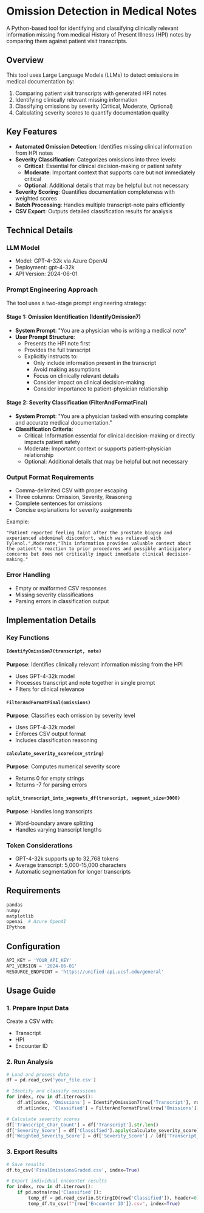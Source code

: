 # Omission Detection in Medical Notes

A Python-based tool for identifying and classifying clinically relevant information missing from medical History of Present Illness (HPI) notes by comparing them against patient visit transcripts.

## Overview

This tool uses Large Language Models (LLMs) to detect omissions in medical documentation by:
1. Comparing patient visit transcripts with generated HPI notes
2. Identifying clinically relevant missing information
3. Classifying omissions by severity (Critical, Moderate, Optional)
4. Calculating severity scores to quantify documentation quality

## Key Features

- **Automated Omission Detection**: Identifies missing clinical information from HPI notes
- **Severity Classification**: Categorizes omissions into three levels:
  - **Critical**: Essential for clinical decision-making or patient safety
  - **Moderate**: Important context that supports care but not immediately critical
  - **Optional**: Additional details that may be helpful but not necessary
- **Severity Scoring**: Quantifies documentation completeness with weighted scores
- **Batch Processing**: Handles multiple transcript-note pairs efficiently
- **CSV Export**: Outputs detailed classification results for analysis

## Technical Details

### LLM Model
- Model: GPT-4-32k via Azure OpenAI
- Deployment: gpt-4-32k
- API Version: 2024-06-01

### Prompt Engineering Approach

The tool uses a two-stage prompt engineering strategy:

#### Stage 1: Omission Identification (IdentifyOmission7)
- **System Prompt**: "You are a physician who is writing a medical note"
- **User Prompt Structure**:
  - Presents the HPI note first
  - Provides the full transcript
  - Explicitly instructs to:
    - Only include information present in the transcript
    - Avoid making assumptions
    - Focus on clinically relevant details
    - Consider impact on clinical decision-making
    - Consider importance to patient-physician relationship

#### Stage 2: Severity Classification (FilterAndFormatFinal)
- **System Prompt**: "You are a physician tasked with ensuring complete and accurate medical documentation."
- **Classification Criteria**:
  - Critical: Information essential for clinical decision-making or directly impacts patient safety
  - Moderate: Important context or supports patient-physician relationship
  - Optional: Additional details that may be helpful but not necessary

### Output Format Requirements
- Comma-delimited CSV with proper escaping
- Three columns: Omission, Severity, Reasoning
- Complete sentences for omissions
- Concise explanations for severity assignments

Example:
```csv
"Patient reported feeling faint after the prostate biopsy and experienced abdominal discomfort, which was relieved with Tylenol.",Moderate,"This information provides valuable context about the patient's reaction to prior procedures and possible anticipatory concerns but does not critically impact immediate clinical decision-making."
```

### Error Handling
- Empty or malformed CSV responses
- Missing severity classifications
- Parsing errors in classification output

## Implementation Details

### Key Functions

#### `IdentifyOmission7(transcript, note)`
**Purpose**: Identifies clinically relevant information missing from the HPI
- Uses GPT-4-32k model
- Processes transcript and note together in single prompt
- Filters for clinical relevance

#### `FilterAndFormatFinal(omissions)`
**Purpose**: Classifies each omission by severity level
- Uses GPT-4-32k model
- Enforces CSV output format
- Includes classification reasoning

#### `calculate_severity_score(csv_string)`
**Purpose**: Computes numerical severity score
- Returns 0 for empty strings
- Returns -7 for parsing errors

#### `split_transcript_into_segments_df(transcript, segment_size=3000)`
**Purpose**: Handles long transcripts
- Word-boundary aware splitting
- Handles varying transcript lengths

### Token Considerations
- GPT-4-32k supports up to 32,768 tokens
- Average transcript: 5,000-15,000 characters
- Automatic segmentation for longer transcripts

## Requirements

```python
pandas
numpy
matplotlib
openai  # Azure OpenAI
IPython
```

## Configuration

```python
API_KEY = 'YOUR_API_KEY'
API_VERSION = '2024-06-01'
RESOURCE_ENDPOINT = 'https://unified-api.ucsf.edu/general'
```

## Usage Guide

### 1. Prepare Input Data
Create a CSV with:
- Transcript
- HPI
- Encounter ID

### 2. Run Analysis
```python
# Load and process data
df = pd.read_csv('your_file.csv')

# Identify and classify omissions
for index, row in df.iterrows():
    df.at[index, 'Omissions'] = IdentifyOmission7(row['Transcript'], row['HPI'])
    df.at[index, 'Classified'] = FilterAndFormatFinal(row['Omissions'])

# Calculate severity scores
df['Transcript_Char_Count'] = df['Transcript'].str.len()
df['Severity_Score'] = df['Classified'].apply(calculate_severity_score)
df['Weighted_Severity_Score'] = df['Severity_Score'] / (df['Transcript_Char_Count'] / 10000)
```

### 3. Export Results
```python
# Save results
df.to_csv('FinalOmissionsGraded.csv', index=True)

# Export individual encounter results
for index, row in df.iterrows():
    if pd.notna(row['Classified']):
        temp_df = pd.read_csv(io.StringIO(row['Classified']), header=0)
        temp_df.to_csv(f"{row['Encounter ID']}.csv", index=True)
```